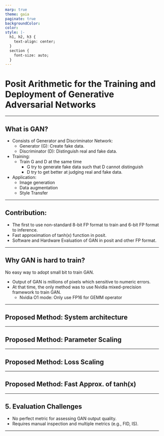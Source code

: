 ```yaml
---
marp: true
theme: gaia
paginate: true
backgroundColor: 
color: 
style: |-
  h1, h2, h3 {
    text-align: center;
  }
  section {
    font-size: auto;
  }
---
```


# Posit Arithmetic for the Training and Deployment of Generative Adversarial Networks

---

## What is GAN?

- Consists of Generator and Discriminator Network:
	- Generator (G): Create fake data.
	- Discriminator (D): Distinguish real and fake data.
- Training:
	- Train G and D at the same time
		- G try to generate fake data such that D cannot distinguish
		- D try to get better at judging real and fake data.
- Application:
	- Image generation
	- Data augmentation
	- Style Transfer

---

## Contribution:

- The first to use non-standard 8-bit FP format to train and 6-bit FP format to inference.
- Fast approximation of tanh(x) function in posit.
- Software and Hardware Evaluation of GAN in posit and other FP format.

---

## Why GAN is hard to train? 

No easy way to adopt small bit to train GAN.
- Output of GAN is millions of pixels which sensitive to numeric errors.
- At that time, the only method was to use Nvidia mixed-precision framework to train GAN.
	- Nvidia O1 mode: Only use FP16 for GEMM operator

---

## Proposed Method: System architecture

---

## Proposed Method: Parameter Scaling

---

## Proposed Method: Loss Scaling

---

## Proposed Method: Fast Approx. of tanh(x)

---

## 5. Evaluation Challenges  
- No perfect metric for assessing GAN output quality.  
- Requires manual inspection and multiple metrics (e.g., FID, IS).

---
